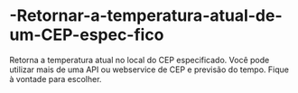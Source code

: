 # -Retornar-a-temperatura-atual-de-um-CEP-espec-fico
Retorna a temperatura atual no local do CEP especificado.
Você pode utilizar mais de uma API ou webservice de CEP e previsão do tempo. Fique à vontade para escolher.
